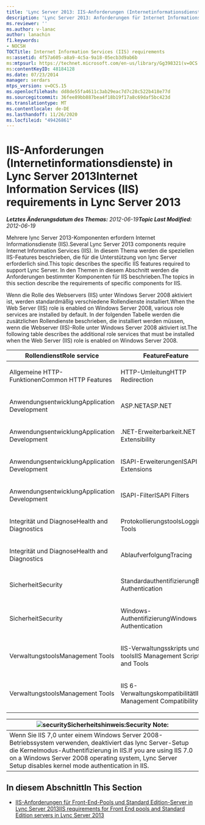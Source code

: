 ```yaml
---
title: 'Lync Server 2013: IIS-Anforderungen (Internetinformationsdienste)'
description: 'Lync Server 2013: Anforderungen für Internet Informationsdienste (IIS).'
ms.reviewer: ''
ms.author: v-lanac
author: lanachin
f1.keywords:
- NOCSH
TOCTitle: Internet Information Services (IIS) requirements
ms:assetid: 4f57a605-a8a9-4c5a-9a18-05ecb3d9ab6b
ms:mtpsurl: https://technet.microsoft.com/en-us/library/Gg398321(v=OCS.15)
ms:contentKeyID: 48184128
ms.date: 07/23/2014
manager: serdars
mtps_version: v=OCS.15
ms.openlocfilehash: dd8de55fa4611c3ab29eac7d7c28c522b418e77d
ms.sourcegitcommit: 36fee89bb887bea4f18b19f17a8c69daf5bc423d
ms.translationtype: MT
ms.contentlocale: de-DE
ms.lasthandoff: 11/26/2020
ms.locfileid: "49426861"
---
```

# <a name="internet-information-services-iis-requirements-in-lync-server-2013"></a><span data-ttu-id="6517a-103">IIS-Anforderungen (Internetinformationsdienste) in Lync Server 2013</span><span class="sxs-lookup"><span data-stu-id="6517a-103">Internet Information Services (IIS) requirements in Lync Server 2013</span></span>

<div data-xmlns="http://www.w3.org/1999/xhtml">

<div class="topic" data-xmlns="http://www.w3.org/1999/xhtml" data-msxsl="urn:schemas-microsoft-com:xslt" data-cs="https://msdn.microsoft.com/">

<div data-asp="https://msdn2.microsoft.com/asp">



</div>

<div id="mainSection">

<div id="mainBody"><span data-ttu-id="6517a-104">

<span> </span></span><span class="sxs-lookup"><span data-stu-id="6517a-104">

<span> </span></span></span>

<span data-ttu-id="6517a-105">_**Letztes Änderungsdatum des Themas:** 2012-06-19_</span><span class="sxs-lookup"><span data-stu-id="6517a-105">_**Topic Last Modified:** 2012-06-19_</span></span>

<span data-ttu-id="6517a-106">Mehrere lync Server 2013-Komponenten erfordern Internet Informationsdienste (IIS).</span><span class="sxs-lookup"><span data-stu-id="6517a-106">Several Lync Server 2013 components require Internet Information Services (IIS).</span></span> <span data-ttu-id="6517a-107">In diesem Thema werden die speziellen IIS-Features beschrieben, die für die Unterstützung von lync Server erforderlich sind.</span><span class="sxs-lookup"><span data-stu-id="6517a-107">This topic describes the specific IIS features required to support Lync Server.</span></span> <span data-ttu-id="6517a-108">In den Themen in diesem Abschnitt werden die Anforderungen bestimmter Komponenten für IIS beschrieben.</span><span class="sxs-lookup"><span data-stu-id="6517a-108">The topics in this section describe the requirements of specific components for IIS.</span></span>

<span data-ttu-id="6517a-109">Wenn die Rolle des Webservers (IIS) unter Windows Server 2008 aktiviert ist, werden standardmäßig verschiedene Rollendienste installiert.</span><span class="sxs-lookup"><span data-stu-id="6517a-109">When the Web Server (IIS) role is enabled on Windows Server 2008, various role services are installed by default.</span></span> <span data-ttu-id="6517a-110">In der folgenden Tabelle werden die zusätzlichen Rollendienste beschrieben, die installiert werden müssen, wenn die Webserver (IIS)-Rolle unter Windows Server 2008 aktiviert ist.</span><span class="sxs-lookup"><span data-stu-id="6517a-110">The following table describes the additional role services that must be installed when the Web Server (IIS) role is enabled on Windows Server 2008.</span></span>


<table>
<colgroup>
<col style="width: 50%" />
<col style="width: 50%" />
</colgroup>
<thead>
<tr class="header">
<th><span data-ttu-id="6517a-111">Rollendienst</span><span class="sxs-lookup"><span data-stu-id="6517a-111">Role service</span></span></th>
<th><span data-ttu-id="6517a-112">Feature</span><span class="sxs-lookup"><span data-stu-id="6517a-112">Feature</span></span></th>
</tr>
</thead>
<tbody>
<tr class="odd">
<td><p><span data-ttu-id="6517a-113">Allgemeine HTTP-Funktionen</span><span class="sxs-lookup"><span data-stu-id="6517a-113">Common HTTP Features</span></span></p></td>
<td><p><span data-ttu-id="6517a-114">HTTP-Umleitung</span><span class="sxs-lookup"><span data-stu-id="6517a-114">HTTP Redirection</span></span></p></td>
</tr>
<tr class="even">
<td><p><span data-ttu-id="6517a-115">Anwendungsentwicklung</span><span class="sxs-lookup"><span data-stu-id="6517a-115">Application Development</span></span></p></td>
<td><p><span data-ttu-id="6517a-116">ASP.NET</span><span class="sxs-lookup"><span data-stu-id="6517a-116">ASP.NET</span></span></p></td>
</tr>
<tr class="odd">
<td><p><span data-ttu-id="6517a-117">Anwendungsentwicklung</span><span class="sxs-lookup"><span data-stu-id="6517a-117">Application Development</span></span></p></td>
<td><p><span data-ttu-id="6517a-118">.NET-Erweiterbarkeit</span><span class="sxs-lookup"><span data-stu-id="6517a-118">.NET Extensibility</span></span></p></td>
</tr>
<tr class="even">
<td><p><span data-ttu-id="6517a-119">Anwendungsentwicklung</span><span class="sxs-lookup"><span data-stu-id="6517a-119">Application Development</span></span></p></td>
<td><p><span data-ttu-id="6517a-120">ISAPI-Erweiterungen</span><span class="sxs-lookup"><span data-stu-id="6517a-120">ISAPI Extensions</span></span></p></td>
</tr>
<tr class="odd">
<td><p><span data-ttu-id="6517a-121">Anwendungsentwicklung</span><span class="sxs-lookup"><span data-stu-id="6517a-121">Application Development</span></span></p></td>
<td><p><span data-ttu-id="6517a-122">ISAPI-Filter</span><span class="sxs-lookup"><span data-stu-id="6517a-122">ISAPI Filters</span></span></p></td>
</tr>
<tr class="even">
<td><p><span data-ttu-id="6517a-123">Integrität und Diagnose</span><span class="sxs-lookup"><span data-stu-id="6517a-123">Health and Diagnostics</span></span></p></td>
<td><p><span data-ttu-id="6517a-124">Protokollierungstools</span><span class="sxs-lookup"><span data-stu-id="6517a-124">Logging Tools</span></span></p></td>
</tr>
<tr class="odd">
<td><p><span data-ttu-id="6517a-125">Integrität und Diagnose</span><span class="sxs-lookup"><span data-stu-id="6517a-125">Health and Diagnostics</span></span></p></td>
<td><p><span data-ttu-id="6517a-126">Ablaufverfolgung</span><span class="sxs-lookup"><span data-stu-id="6517a-126">Tracing</span></span></p></td>
</tr>
<tr class="even">
<td><p><span data-ttu-id="6517a-127">Sicherheit</span><span class="sxs-lookup"><span data-stu-id="6517a-127">Security</span></span></p></td>
<td><p><span data-ttu-id="6517a-128">Standardauthentifizierung</span><span class="sxs-lookup"><span data-stu-id="6517a-128">Basic Authentication</span></span></p></td>
</tr>
<tr class="odd">
<td><p><span data-ttu-id="6517a-129">Sicherheit</span><span class="sxs-lookup"><span data-stu-id="6517a-129">Security</span></span></p></td>
<td><p><span data-ttu-id="6517a-130">Windows-Authentifizierung</span><span class="sxs-lookup"><span data-stu-id="6517a-130">Windows Authentication</span></span></p></td>
</tr>
<tr class="even">
<td><p><span data-ttu-id="6517a-131">Verwaltungstools</span><span class="sxs-lookup"><span data-stu-id="6517a-131">Management Tools</span></span></p></td>
<td><p><span data-ttu-id="6517a-132">IIS-Verwaltungsskripts und -tools</span><span class="sxs-lookup"><span data-stu-id="6517a-132">IIS Management Scripts and Tools</span></span></p></td>
</tr>
<tr class="odd">
<td><p><span data-ttu-id="6517a-133">Verwaltungstools</span><span class="sxs-lookup"><span data-stu-id="6517a-133">Management Tools</span></span></p></td>
<td><p><span data-ttu-id="6517a-134">IIS 6-Verwaltungskompatibilität</span><span class="sxs-lookup"><span data-stu-id="6517a-134">IIS 6 Management Compatibility</span></span></p></td>
</tr>
</tbody>
</table>


<div>

<table>
<thead>
<tr class="header">
<th><img src="images/Gg398321.security(OCS.15).gif" title="Sicherheits" alt="security" /><span data-ttu-id="6517a-136">Sicherheitshinweis:</span><span class="sxs-lookup"><span data-stu-id="6517a-136">Security Note:</span></span></th>
</tr>
</thead>
<tbody>
<tr class="odd">
<td><span data-ttu-id="6517a-137">Wenn Sie IIS 7,0 unter einem Windows Server 2008-Betriebssystem verwenden, deaktiviert das lync Server-Setup die Kernelmodus-Authentifizierung in IIS.</span><span class="sxs-lookup"><span data-stu-id="6517a-137">If you are using IIS 7.0 on a Windows Server 2008 operating system, Lync Server Setup disables kernel mode authentication in IIS.</span></span></td>
</tr>
</tbody>
</table>


</div>

<div>

## <a name="in-this-section"></a><span data-ttu-id="6517a-138">In diesem Abschnitt</span><span class="sxs-lookup"><span data-stu-id="6517a-138">In This Section</span></span>

  - [<span data-ttu-id="6517a-139">IIS-Anforderungen für Front-End-Pools und Standard Edition-Server in Lync Server 2013</span><span class="sxs-lookup"><span data-stu-id="6517a-139">IIS requirements for Front End pools and Standard Edition servers in Lync Server 2013</span></span>](lync-server-2013-iis-requirements-for-front-end-pools-and-standard-edition-servers.md)

<span data-ttu-id="6517a-140"></div>

</div>

<span> </span>

</div>

</div>

</span><span class="sxs-lookup"><span data-stu-id="6517a-140"></div>

</div>

<span> </span>

</div>

</div>

</span></span></div>


